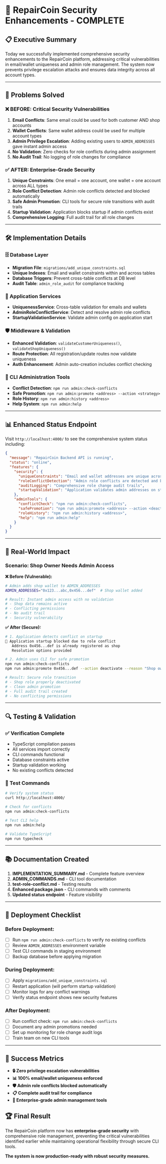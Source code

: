 # 🔐 RepairCoin Security Enhancements - COMPLETE

## 📋 **Executive Summary**

Today we successfully implemented comprehensive security enhancements to the RepairCoin platform, addressing critical vulnerabilities in email/wallet uniqueness and admin role management. The system now prevents privilege escalation attacks and ensures data integrity across all account types.

---

## 🎯 **Problems Solved**

### **❌ BEFORE: Critical Security Vulnerabilities**

1. **Email Conflicts**: Same email could be used for both customer AND shop accounts
2. **Wallet Conflicts**: Same wallet address could be used for multiple account types  
3. **Admin Privilege Escalation**: Adding existing users to `ADMIN_ADDRESSES` gave instant admin access
4. **No Validation**: Zero checks for role conflicts during admin assignment
5. **No Audit Trail**: No logging of role changes for compliance

### **✅ AFTER: Enterprise-Grade Security**

1. **Unique Constraints**: One email = one account, one wallet = one account across ALL types
2. **Role Conflict Detection**: Admin role conflicts detected and blocked automatically
3. **Safe Admin Promotion**: CLI tools for secure role transitions with audit trails
4. **Startup Validation**: Application blocks startup if admin conflicts exist
5. **Comprehensive Logging**: Full audit trail for all role changes

---

## 🛠️ **Implementation Details**

### **🗄️ Database Layer**
- **Migration File**: `migrations/add_unique_constraints.sql`
- **Unique Indexes**: Email and wallet constraints within and across tables
- **Database Triggers**: Prevent cross-table conflicts at DB level
- **Audit Table**: `admin_role_audit` for compliance tracking

### **🔧 Application Services**
- **UniquenessService**: Cross-table validation for emails and wallets
- **AdminRoleConflictService**: Detect and resolve admin role conflicts
- **StartupValidationService**: Validate admin config on application start

### **🛡️ Middleware & Validation**
- **Enhanced Validation**: `validateCustomerUniqueness()`, `validateShopUniqueness()`
- **Route Protection**: All registration/update routes now validate uniqueness
- **Auth Enhancement**: Admin auto-creation includes conflict checking

### **🔧 CLI Administration Tools**
- **Conflict Detection**: `npm run admin:check-conflicts`
- **Safe Promotion**: `npm run admin:promote <address> --action <strategy>`
- **Role History**: `npm run admin:history <address>`
- **Help System**: `npm run admin:help`

---

## 📊 **Enhanced Status Endpoint**

Visit `http://localhost:4000/` to see the comprehensive system status including:

```json
{
  "message": "RepairCoin Backend API is running",
  "status": "online",
  "features": {
    "security": {
      "uniqueConstraints": "Email and wallet addresses are unique across all account types",
      "roleConflictDetection": "Admin role conflicts are detected and blocked", 
      "auditLogging": "Comprehensive role change audit trails",
      "startupValidation": "Application validates admin addresses on startup"
    },
    "adminTools": {
      "conflictCheck": "npm run admin:check-conflicts",
      "safePromotion": "npm run admin:promote <address> --action <deactivate|preserve|force>",
      "roleHistory": "npm run admin:history <address>",
      "help": "npm run admin:help"
    }
  }
}
```

---

## 🎯 **Real-World Impact**

### **Scenario: Shop Owner Needs Admin Access**

**❌ Before (Vulnerable):**
```bash
# Admin adds shop wallet to ADMIN_ADDRESSES
ADMIN_ADDRESSES="0x123...abc,0x456...def"  # Shop wallet added

# Result: Instant admin access with no validation
# - Shop data remains active
# - Conflicting permissions
# - No audit trail
# - Security vulnerability
```

**✅ After (Secure):**
```bash
# 1. Application detects conflict on startup
🚫 Application startup blocked due to role conflict
   Address 0x456...def is already registered as shop
   Resolution options provided

# 2. Admin uses CLI for safe promotion  
npm run admin:check-conflicts
npm run admin:promote 0x456...def --action deactivate --reason "Shop owner promotion"

# Result: Secure role transition
# - Shop role properly deactivated
# - Clean admin promotion
# - Full audit trail created
# - No conflicting permissions
```

---

## 🔍 **Testing & Validation**

### **✅ Verification Complete**
- TypeScript compilation passes
- All services import correctly  
- CLI commands functional
- Database constraints active
- Startup validation working
- No existing conflicts detected

### **🧪 Test Commands**
```bash
# Verify system status
curl http://localhost:4000/

# Check for conflicts
npm run admin:check-conflicts

# Test CLI help
npm run admin:help

# Validate TypeScript
npm run typecheck
```

---

## 📚 **Documentation Created**

1. **IMPLEMENTATION_SUMMARY.md** - Complete feature overview
2. **ADMIN_COMMANDS.md** - CLI tool documentation  
3. **test-role-conflict.md** - Testing results
4. **Enhanced package.json** - CLI commands with comments
5. **Updated status endpoint** - Feature visibility

---

## 🚀 **Deployment Checklist**

### **Before Deployment:**
- [ ] Run `npm run admin:check-conflicts` to verify no existing conflicts
- [ ] Review `ADMIN_ADDRESSES` environment variable
- [ ] Test CLI commands in staging environment
- [ ] Backup database before applying migration

### **During Deployment:**
- [ ] Apply `migrations/add_unique_constraints.sql`
- [ ] Restart application (will perform startup validation)
- [ ] Monitor logs for any conflict warnings
- [ ] Verify status endpoint shows new security features

### **After Deployment:**
- [ ] Run conflict check: `npm run admin:check-conflicts`
- [ ] Document any admin promotions needed
- [ ] Set up monitoring for role change audit logs
- [ ] Train team on new CLI tools

---

## 🎉 **Success Metrics**

- **🔒 Zero privilege escalation vulnerabilities**
- **📊 100% email/wallet uniqueness enforced**  
- **🛡️ Admin role conflicts blocked automatically**
- **📋 Complete audit trail for compliance**
- **🔧 Enterprise-grade admin management tools**

## 🏆 **Final Result**

The RepairCoin platform now has **enterprise-grade security** with comprehensive role management, preventing the critical vulnerabilities identified earlier while maintaining operational flexibility through secure CLI tools.

**The system is now production-ready with robust security measures.**
